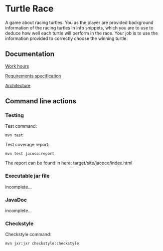 # Turtle Race

A game about racing turtles. You as the player are provided background information of the racing turtles in info snippets, which you are to use to deduce how well each turtle will perform in the race. Your job is to use the information provided to correctly choose the winning turtle.

## Documentation
[Work hours](https://github.com/SirVeggie/otm-harjoitustyo/blob/master/Documentation/work_hours.md)

[Requirements specification](https://github.com/SirVeggie/otm-harjoitustyo/blob/master/Documentation/requirements_specification.md)

[Architecture](https://github.com/SirVeggie/otm-harjoitustyo/blob/master/Documentation/architecture.md)


## Command line actions

### Testing

Test command:

```
mvn test
```

Test coverage report:

```
mvn test jacoco:report
```

The report can be found in here: target/site/jacoco/index.html

### Executable jar file

incomplete...

### JavaDoc

incomplete...

### Checkstyle

Checkstyle command:

```
mvn jxr:jxr checkstyle:checkstyle
```
